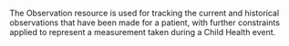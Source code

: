The Observation resource is used for tracking the current and historical observations that have been made for a patient, with further constraints applied to represent a measurement taken during a Child Health event.